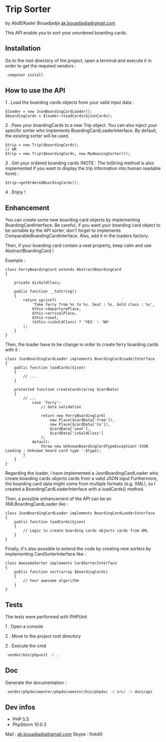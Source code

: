 # Trip Sorter

by AbdElKader Bouadjadja <ak.bouadjadja@gmail.com>

This API enable you to sort your unordered boarding cards.

## Installation

Go to the root directory of the project, open a terminal and execute it in order to get the required vendors :

```bash
 composer install
```

## How to use the API

1 . Load the boarding cards objects from your valid input data :

    $loader = new JsonBoardingCardLoader();
    $boardingCards = $loader->loadCards($jsonCards);
    
2 . Pass your boardingCards to a new Trip object. You can also inject your specific sorter who implements BoardingCardLoaderInterface. By default, the existing sorter will be used.
    
    $trip = new Trip($boardingCards);
    // OR
    $trip = new Trip($boardingCards, new MyAmazingSorter());

3 . Get your ordered boarding cards (NOTE : The toString method is also implemented if you want to display the trip information into human readable form) :

    $trip->getOrderedBoardingCards();

4 . Enjoy !

    
## Enhancement

You can create some new boarding card objects by implementing BoardingCardInterface. Be careful, if you want your boarding card object to be sortable by the API sorter, don't forget to implements ComparableBoardingCardInterface.
Also, add it in the loaders factory.

Then, if your boarding card contain a seat property, keep calm and use AbstractBoardingCard !

Example :     
    
    class FerryBoardingCard extends AbstractBoardingCard
    {
    
        private $isGoldClass;
        
        public function __toString()
        {
            return sprintf(
                'Take ferry from %s to %s. Seat : %s. Gold class : %s',
                $this->departurePlace,
                $this->arrivalPlace,
                $this->seat,
                ($this->isGoldClass) ? 'YES' : 'NO'
            );
        }
    }
    
Then, the loader have to be change in order to create ferry boarding cards with it : 

    class JsonBoardingCardLoader implements BoardingCardLoaderInterface
    {
        public function loadCards($json)
        {
            // ...
        }
    
        protected function createCards(array $cardData)
        {
            // ...
                case 'ferry':
                    // data validation
    
                    return new FerryBoardingCard(
                        new Place($cardData['from']),
                        new Place($cardData['to']),
                        $cardData['seat'],
                        $cardData['isGoldClass']
                    );
                default:
                    throw new UnknownBoardingCardTypeException('JSON Loading : Unknown board card type '.$type);
            }
        }
    }

Regarding the loader, i have implemented a JsonBoardingCardLoader who create boarding cards objects cards from a valid JSON input
Furthermore, the boarding card data might come from multiple formats (e.g. XML), so I created a BoardingCardLoaderInterface with a loadCards() method.

Then, a possible enhancement of the API can be an XMLBoardingCardLoader like :
    
    class JsonBoardingCardLoader implements BoardingCardLoaderInterface
    {
        public function loadCards($json)
        {
            // Logic to create boarding cards objects cards from XML
        }
    }


Finally, it's also possible to extend the code by creating new sorters by implementing CardSorterInterface like :

    class AwesomeSorter implements CardSorterInterface
    {
        public function sort(array $boardingCards)
        {
            // Your awesome algorithm
        }
    }

## Tests


The tests were performed with PHPUnit

1 . Open a console

2 . Move to the project root directory

2 . Execute the cmd

```bash
 vendor/bin/phpunit -c .
```

## Doc

Generate the documentation : 

```bash
 vendor/phpdocumentor/phpdocumentor/bin/phpdoc -d src/ -t docs/api
```

## Dev infos


- PHP 5.5
- PhpStorm 10.0.3



Mail  : ak.bouadjadja@gmail.com
Skype : fink40

